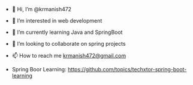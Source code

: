 - 👋 Hi, I’m @krmanish472
- 👀 I’m interested in web development
- 🌱 I’m currently learning Java and SpringBoot
- 💞️ I’m looking to collaborate on spring projects
- 📫 How to reach me krmanish472@gmail.com

- Spring Boor Learning: https://github.com/topics/techxtor-spring-boot-learning
<!---
krmanish472/krmanish472 is a ✨ special ✨ repository because its `README.md` (this file) appears on your GitHub profile.
You can click the Preview link to take a look at your changes.
--->
